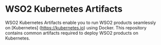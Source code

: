 # WSO2 Kubernetes Artifacts

WSO2 Kubernetes Artifacts enable you to run WSO2 products seamlessly on [Kubernetes] (https://kubernetes.io) using Docker. This repository contains common artifacts required to deploy WSO2 products on Kubernetes.
